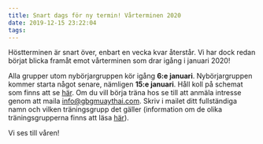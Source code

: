 ```yaml
---
title: Snart dags för ny termin! Vårterminen 2020
date: 2019-12-15 23:22:04
tags:
---
```


Höstterminen är snart över, enbart en vecka kvar återstår. Vi har dock redan börjat blicka framåt emot vårterminen som drar igång i januari 2020!

Alla grupper utom nybörjargruppen kör igång **6:e januari**. Nybörjargruppen kommer starta något senare, nämligen **15:e januari**. Håll koll på schemat som finns att se [här](/schema). Om du vill börja träna hos se till att anmäla intresse genom att maila [info@gbgmuaythai.com](mailto:info@gbgmuaythai.com). Skriv i mailet ditt fullständiga namn och vilken träningsgrupp det gäller (information om de olika träningsgrupperna finns att läsa [här](http://localhost:4000/omoss/#grupperna)).

Vi ses till våren!